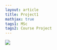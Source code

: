 ```yaml
---
layout: article
title: Project1
mathjax: true
tags1: MSc
tags2: Course Project
---
```



<img class="image image--xl" src="1uwang.github.io/docs/images/3395F6E7-E427-4E9B-85F4-92274C993F44.JPG"/>

